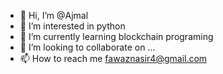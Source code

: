 - 👋 Hi, I’m @Ajmal
- 👀 I’m interested in python 
- 🌱 I’m currently learning blockchain programing 
- 💞️ I’m looking to collaborate on ...
- 📫 How to reach me fawaznasir4@gmail.com 
